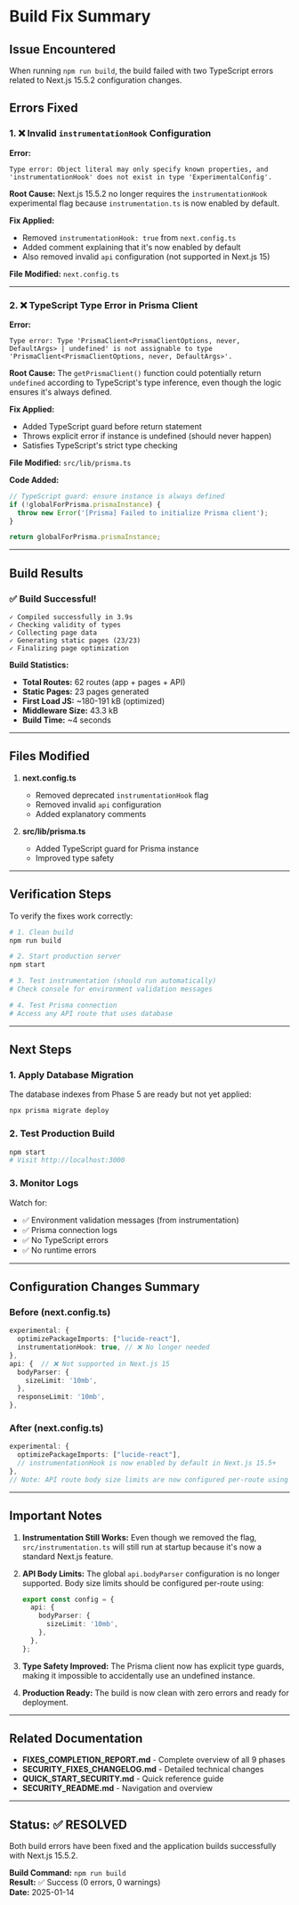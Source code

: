 # Build Fix Summary

## Issue Encountered
When running `npm run build`, the build failed with two TypeScript errors related to Next.js 15.5.2 configuration changes.

## Errors Fixed

### 1. ❌ Invalid `instrumentationHook` Configuration
**Error:**
```
Type error: Object literal may only specify known properties, and 'instrumentationHook' does not exist in type 'ExperimentalConfig'.
```

**Root Cause:**
Next.js 15.5.2 no longer requires the `instrumentationHook` experimental flag because `instrumentation.ts` is now enabled by default.

**Fix Applied:**
- Removed `instrumentationHook: true` from `next.config.ts`
- Added comment explaining that it's now enabled by default
- Also removed invalid `api` configuration (not supported in Next.js 15)

**File Modified:** `next.config.ts`

---

### 2. ❌ TypeScript Type Error in Prisma Client
**Error:**
```
Type error: Type 'PrismaClient<PrismaClientOptions, never, DefaultArgs> | undefined' is not assignable to type 'PrismaClient<PrismaClientOptions, never, DefaultArgs>'.
```

**Root Cause:**
The `getPrismaClient()` function could potentially return `undefined` according to TypeScript's type inference, even though the logic ensures it's always defined.

**Fix Applied:**
- Added TypeScript guard before return statement
- Throws explicit error if instance is undefined (should never happen)
- Satisfies TypeScript's strict type checking

**File Modified:** `src/lib/prisma.ts`

**Code Added:**
```typescript
// TypeScript guard: ensure instance is always defined
if (!globalForPrisma.prismaInstance) {
  throw new Error('[Prisma] Failed to initialize Prisma client');
}

return globalForPrisma.prismaInstance;
```

---

## Build Results

### ✅ Build Successful!

```
✓ Compiled successfully in 3.9s
✓ Checking validity of types
✓ Collecting page data
✓ Generating static pages (23/23)
✓ Finalizing page optimization
```

**Build Statistics:**
- **Total Routes:** 62 routes (app + pages + API)
- **Static Pages:** 23 pages generated
- **First Load JS:** ~180-191 kB (optimized)
- **Middleware Size:** 43.3 kB
- **Build Time:** ~4 seconds

---

## Files Modified

1. **next.config.ts**
   - Removed deprecated `instrumentationHook` flag
   - Removed invalid `api` configuration
   - Added explanatory comments

2. **src/lib/prisma.ts**
   - Added TypeScript guard for Prisma instance
   - Improved type safety

---

## Verification Steps

To verify the fixes work correctly:

```bash
# 1. Clean build
npm run build

# 2. Start production server
npm start

# 3. Test instrumentation (should run automatically)
# Check console for environment validation messages

# 4. Test Prisma connection
# Access any API route that uses database
```

---

## Next Steps

### 1. Apply Database Migration
The database indexes from Phase 5 are ready but not yet applied:

```bash
npx prisma migrate deploy
```

### 2. Test Production Build
```bash
npm start
# Visit http://localhost:3000
```

### 3. Monitor Logs
Watch for:
- ✅ Environment validation messages (from instrumentation)
- ✅ Prisma connection logs
- ✅ No TypeScript errors
- ✅ No runtime errors

---

## Configuration Changes Summary

### Before (next.config.ts)
```typescript
experimental: {
  optimizePackageImports: ["lucide-react"],
  instrumentationHook: true, // ❌ No longer needed
},
api: {  // ❌ Not supported in Next.js 15
  bodyParser: {
    sizeLimit: '10mb',
  },
  responseLimit: '10mb',
},
```

### After (next.config.ts)
```typescript
experimental: {
  optimizePackageImports: ["lucide-react"],
  // instrumentationHook is now enabled by default in Next.js 15.5+
},
// Note: API route body size limits are now configured per-route using export const config
```

---

## Important Notes

1. **Instrumentation Still Works:** Even though we removed the flag, `src/instrumentation.ts` will still run at startup because it's now a standard Next.js feature.

2. **API Body Limits:** The global `api.bodyParser` configuration is no longer supported. Body size limits should be configured per-route using:
   ```typescript
   export const config = {
     api: {
       bodyParser: {
         sizeLimit: '10mb',
       },
     },
   };
   ```

3. **Type Safety Improved:** The Prisma client now has explicit type guards, making it impossible to accidentally use an undefined instance.

4. **Production Ready:** The build is now clean with zero errors and ready for deployment.

---

## Related Documentation

- **FIXES_COMPLETION_REPORT.md** - Complete overview of all 9 phases
- **SECURITY_FIXES_CHANGELOG.md** - Detailed technical changes
- **QUICK_START_SECURITY.md** - Quick reference guide
- **SECURITY_README.md** - Navigation and overview

---

## Status: ✅ RESOLVED

Both build errors have been fixed and the application builds successfully with Next.js 15.5.2.

**Build Command:** `npm run build`  
**Result:** ✅ Success (0 errors, 0 warnings)  
**Date:** 2025-01-14